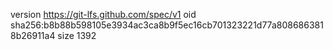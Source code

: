 version https://git-lfs.github.com/spec/v1
oid sha256:b8b88b598105e3934ac3ca8b9f5ec16cb701323221d77a8086863818b26911a4
size 1392
